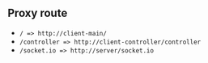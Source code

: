 
## Proxy route

* `/ => http://client-main/`
* `/controller => http://client-controller/controller`
* `/socket.io => http://server/socket.io`
